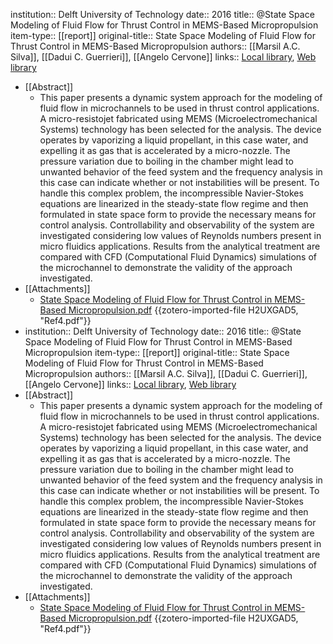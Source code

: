 institution:: Delft University of Technology
date:: 2016
title:: @State Space Modeling of Fluid Flow for Thrust Control in MEMS-Based Micropropulsion
item-type:: [[report]]
original-title:: State Space Modeling of Fluid Flow for Thrust Control in MEMS-Based Micropropulsion
authors:: [[Marsil A.C. Silva]], [[Dadui C. Guerrieri]], [[Angelo Cervone]]
links:: [Local library](zotero://select/library/items/TQMKGNA7), [Web library](https://www.zotero.org/users/9628799/items/TQMKGNA7)

- [[Abstract]]
	- This paper presents a dynamic system approach for the modeling of fluid flow in microchannels to be used in thrust control applications. A micro-resistojet fabricated using MEMS (Microelectromechanical Systems) technology has been selected for the analysis. The device operates by vaporizing a liquid propellant, in this case water, and expelling it as gas that is accelerated by a micro-nozzle. The pressure variation due to boiling in the chamber might lead to unwanted behavior of the feed system and the frequency analysis in this case can indicate whether or not instabilities will be present. To handle this complex problem, the incompressible Navier-Stokes equations are linearized in the steady-state flow regime and then formulated in state space form to provide the necessary means for control analysis. Controllability and observability of the system are investigated considering low values of Reynolds numbers present in micro fluidics applications. Results from the analytical treatment are compared with CFD (Computational Fluid Dynamics) simulations of the microchannel to demonstrate the validity of the approach investigated.
- [[Attachments]]
	- [State Space Modeling of Fluid Flow for Thrust Control in MEMS-Based Micropropulsion.pdf](zotero://select/library/items/H2UXGAD5) {{zotero-imported-file H2UXGAD5, "Ref4.pdf"}}
- institution:: Delft University of Technology
  date:: 2016
  title:: @State Space Modeling of Fluid Flow for Thrust Control in MEMS-Based Micropropulsion
  item-type:: [[report]]
  original-title:: State Space Modeling of Fluid Flow for Thrust Control in MEMS-Based Micropropulsion
  authors:: [[Marsil A.C. Silva]], [[Dadui C. Guerrieri]], [[Angelo Cervone]]
  links:: [Local library](zotero://select/library/items/TQMKGNA7), [Web library](https://www.zotero.org/users/9628799/items/TQMKGNA7)
- [[Abstract]]
	- This paper presents a dynamic system approach for the modeling of fluid flow in microchannels to be used in thrust control applications. A micro-resistojet fabricated using MEMS (Microelectromechanical Systems) technology has been selected for the analysis. The device operates by vaporizing a liquid propellant, in this case water, and expelling it as gas that is accelerated by a micro-nozzle. The pressure variation due to boiling in the chamber might lead to unwanted behavior of the feed system and the frequency analysis in this case can indicate whether or not instabilities will be present. To handle this complex problem, the incompressible Navier-Stokes equations are linearized in the steady-state flow regime and then formulated in state space form to provide the necessary means for control analysis. Controllability and observability of the system are investigated considering low values of Reynolds numbers present in micro fluidics applications. Results from the analytical treatment are compared with CFD (Computational Fluid Dynamics) simulations of the microchannel to demonstrate the validity of the approach investigated.
- [[Attachments]]
	- [State Space Modeling of Fluid Flow for Thrust Control in MEMS-Based Micropropulsion.pdf](zotero://select/library/items/H2UXGAD5) {{zotero-imported-file H2UXGAD5, "Ref4.pdf"}}